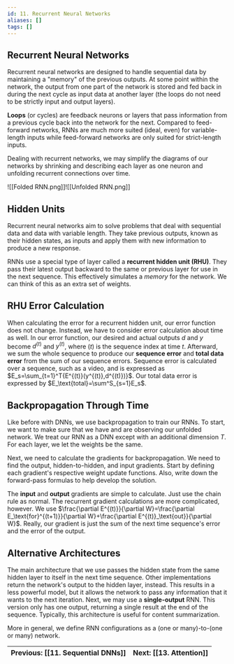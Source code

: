 ```yaml
---
id: 11. Recurrent Neural Networks
aliases: []
tags: []
---
```

## Recurrent Neural Networks
Recurrent neural networks are designed to handle sequential data by maintaining a "memory" of the previous outputs. At some point within the network, the output from one part of the network is stored and fed back in during the next cycle as input data at another layer (the loops do not need to be strictly input and output layers).

**Loops** (or cycles) are feedback neurons or layers that pass information from a previous cycle back into the network for the next. Compared to feed-forward networks, RNNs are much more suited (ideal, even) for variable-length inputs while feed-forward networks are only suited for strict-length inputs.

Dealing with recurrent networks, we may simplify the diagrams of our networks by shrinking and describing each layer as one neuron and unfolding recurrent connections over time.

![[Folded RNN.png]]![[Unfolded RNN.png]]

## Hidden Units
Recurrent neural networks aim to solve problems that deal with sequential data and data with variable length. They take previous outputs, known as their hidden states, as inputs and apply them with new information to produce a new response.

RNNs use a special type of layer called a **recurrent hidden unit (RHU)**. They pass their latest output backward to the same or previous layer for use in the next sequence. This effectively simulates a *memory* for the network. We can think of this as an extra set of weights.
## RHU Error Calculation
When calculating the error for a recurrent hidden unit, our error function does not change. Instead, we have to consider error calculation about time as well. In our error function, our desired and actual outputs $d$ and $y$ become $d^{(t)}$ and $y^{(t)}$, where $(t)$ is the sequence index at time $t$. Afterward, we sum the whole sequence to produce our **sequence error** and **total data error** from the sum of our sequence errors. Sequence error is calculated over a sequence, such as a video, and is expressed as $E_s=\sum_{t=1}^T{E^{(t)}(y^{(t)},d^{(t)})}$. Our total data error is expressed by $E_\text{total}=\sum^S_{s=1}E_s$.
## Backpropagation Through Time
Like before with DNNs, we use backpropagation to train our RNNs. To start, we want to make sure that we have and are observing our unfolded network. We treat our RNN as a DNN except with an additional dimension $T$. For each layer, we let the weights be the same.

Next, we need to calculate the gradients for backpropagation. We need to find the output, hidden-to-hidden, and input gradients. Start by defining each gradient's respective weight update functions. Also, write down the forward-pass formulas to help develop the solution.

The **input** and **output** gradients are simple to calculate. Just use the chain rule as normal. The recurrent gradient calculations are more complicated, however. We use $\frac{\partial E^{(t)}}{\partial W}=\frac{\partial E_\text{for}^{(t+1)}}{\partial W}+\frac{\partial E^{(t)}_\text{out}}{\partial W}$. Really, our gradient is just the sum of the next time sequence's error and the error of the output.

## Alternative Architectures
The main architecture that we use passes the hidden state from the same hidden layer to itself in the next time sequence. Other implementations return the network's output to the hidden layer, instead. This results in a less powerful model, but it allows the network to pass any information that it wants to the next iteration. Next, we may use a **single-output** RNN. This version only has one output, returning a single result at the end of the sequence. Typically, this architecture is useful for content summarization.

More in general, we define RNN configurations as a (one or many)-to-(one or many) network.

| **Previous**: [[11. Sequential DNNs]] | **Next**: [[13. Attention]] |
| ------------------------------------- | --------------------------- |